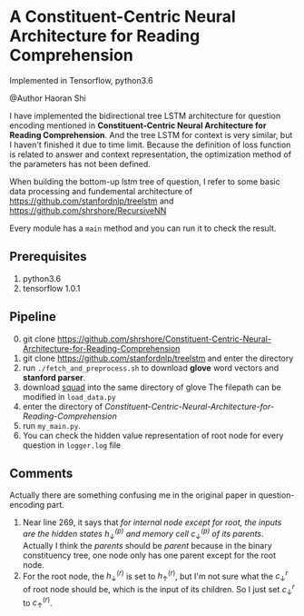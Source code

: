 # A Constituent-Centric Neural Architecture for Reading Comprehension

Implemented in Tensorflow, python3.6

@Author Haoran Shi

I have implemented the bidirectional tree LSTM architecture for question encoding mentioned in **Constituent-Centric Neural Architecture for Reading Comprehension**. And the tree LSTM for context is very similar, but I haven't finished it due to time limit. Because the definition of loss function is related to answer and context representation, the optimization method of the parameters has not been defined.

When building the bottom-up lstm tree of question, I refer to some basic data processing and fundemental architecture of https://github.com/stanfordnlp/treelstm and  https://github.com/shrshore/RecursiveNN

Every module has a ``main`` method and you can run it to check the result.

## Prerequisites
1. python3.6
2. tensorflow 1.0.1
## Pipeline
0. git clone https://github.com/shrshore/Constituent-Centric-Neural-Architecture-for-Reading-Comprehension
1. git clone https://github.com/stanfordnlp/treelstm and enter the directory
2. run ``./fetch_and_preprocess.sh`` to download **glove** word vectors and **stanford parser**.
3. download [squad](https://rajpurkar.github.io/SQuAD-explorer/) into the same directory of glove The filepath can be modified in ``load_data.py``
4. enter the directory of *Constituent-Centric-Neural-Architecture-for-Reading-Comprehension*
4. run ``my_main.py``. 
5. You can check the hidden value representation of root node for every question in ``logger.log`` file

## Comments


Actually there are something confusing me in the original paper in question-encoding part. 

1. Near line 269, it says that *for internal node except for root, the inputs are the hidden states $h_{\downarrow}^{(p)}$ and memory cell $c_{\downarrow}^{(p)}$ of its parents*. Actually I think the *parents* should be *parent* because in the binary constituency tree, one node only has one parent except for the root node.
2. For the root node, the $h_{\downarrow}^{(r)}$ is set to $h_{\uparrow}^{(r)}$, but I'm not sure what the $c_{\downarrow}^{r}$ of root node should be, which is the input of its children. So I just set $c_{\downarrow}^{r}$ to $c_{\uparrow}^{(r)}$.
